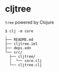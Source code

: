 # cljtree

`tree` powered by Clojure

```
$ clj -m core
.
├── README.md
├── cljtree.iml
├── deps.edn
└── src/
  ├── cljtree/
  │  └── core.clj
  └── cljtree.clj
```
